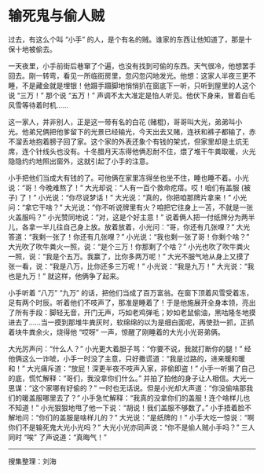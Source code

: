 # 输死鬼与偷人贼

过去，有这么个叫 “小手” 的人，是个有名的贼。谁家的东西让他知道了，那是十保十地被偷去。

一天夜里，小手前街后巷窜了个遍，也没有找到可偷的东西。天气很冷，他想罢手回去。刚一转弯，看见一所临街房里，忽闪忽闪地发光。他想：这家人半夜三更不睡，不是藏金就是埋银！他蹑手蹑脚地悄悄扒在窗底下一听，只听到屋里的人这个说 “三万！” 那个说 “五万！” 声调不太大准定是怕人听见。他伏下身来，冒着白毛风雪等待着时机……

这一家人，并非别人，正是这一带有名的白花 (赌棍)，哥哥叫大光，弟弟叫小光。他弟兄俩把他爹留下的光景已经输光，今天出去又赌，连袄和裤子都输了，赤不溜丢地抱着膀子回了家。这个家的外表还象个有钱的架式，但家里却是土炕无席，连个针线头也没有。十冬腊月天冻得他俩忍耐不住，煨了堆干牛粪取暖，火光隐隐约约地照出窗外，这就引起了小手的注意。

小手把他们当成大有钱的了。可他俩在家里冻得坐也坐不住，睡也睡不着。小光说：“哥！今晚难熬了！” 大光却说：“人有一百个救命疙瘩。哎！咱们有盖服 (被子) 了！” 小光说：“你尽说梦话！” 大光说：“真的，你把咱那牌片拿来！” 小光问：“拿它干啥？” 大光说：“你不听说牌里有火？咱把它往身上一苫，不就是一张火盖服吗？” 小光赞同地说：“对，这是个好主意！” 说着俩人把一付纸牌分为两半儿，各拿一半儿往自己身上放。放着放着，小光问：“哥，你还有几张哩？” 大光答道：“我剩一张了！你还有几张哩？” 小光说：“我也剩一张了哥！你剩个啥？” 大光吹了吹牛粪火一照，说：“是个三万！你那剩了个啥？” 小光也吹了吹牛粪火一照，说：“我是个五万。我赢了，比你多两万呢！” 大光不服气地从身上又摸了张一看，说：“我是八万，比你还多三万呢！” 小光说：“我是九万！” 大光说：“我也是九万！” 就这样，他俩争了起来。

小手听着 “八万” “九万” 的话，把他们当成了百万富翁。在窗下顶着风雪受着冻，足有两个时辰。听着他们不吱声了，那准是睡着了！于是他施展开全身本领，亮出了所有手段：脚轻无音，开门无声，巧如老鸡弹毛；妙如老鼠偷油，黑咕隆冬地摸进去了……当一摸到那堆牛粪灰时，软绵绵的以为是细白面呢，再使劲一抓，正抓着块牛粪余火，烧得他 “哎呀” 一声，惊醒了刚睡着的大光小光哥弟俩。

大光厉声问：“什么人？” 小光更大着胆子骂：“你要不说，我就打断你的腿！” 经他俩这么一诈唬，小手一时没了主意，只好撒谎道：“我是过路的，进来暖和暖和！” 大光痛斥道：“放屁！深更半夜不吱声入家，非偷即盗！” 小手一听揭了自己的底，慌忙解释：“哥们，我没拿你们什么。” 并拍了拍他的身子让人相信。大光一思谋：“这个家哪有好偷的？” 一时也无话说。但是小光却大声道：“你没偷啥那我们的暖盖服哪里去了？” 小手急忙解释：“我真的没拿你们的盖服！连个啥样儿也不知道！” 小光狠狠地甩了他一下说：“胡说！我们盖服不够数了。” 小手捂着脸不解地问：“你们的盖服是啥样儿的？” 大光说：“是纸牌的！” 小手大吃一惊说：“啊
你们不是输死鬼大光小光吗？” 大光小光亦同声说：“你不是偷人贼小手吗？” 三人同时 “唉” 了声说道：“真晦气！”

---

搜集整理：刘海
